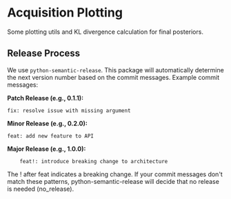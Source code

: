 # Acquisition Plotting

Some plotting utils and KL divergence calculation for final posteriors.

## Release Process

We use `python-semantic-release`.
This package will automatically determine the next version number based on the commit messages.
Example commit messages:

**Patch Release (e.g., 0.1.1):**
```
fix: resolve issue with missing argument
```

**Minor Release (e.g., 0.2.0):**
```
feat: add new feature to API
```

**Major Release (e.g., 1.0.0):**
```
    feat!: introduce breaking change to architecture
```
The ! after feat indicates a breaking change.
If your commit messages don't match these patterns, python-semantic-release will decide that no release is needed (no_release).